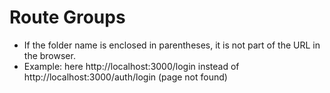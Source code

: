 # Route Groups

- If the folder name is enclosed in parentheses, it is not part of the URL in the browser.
- Example: here http://localhost:3000/login instead of http://localhost:3000/auth/login (page not found)
